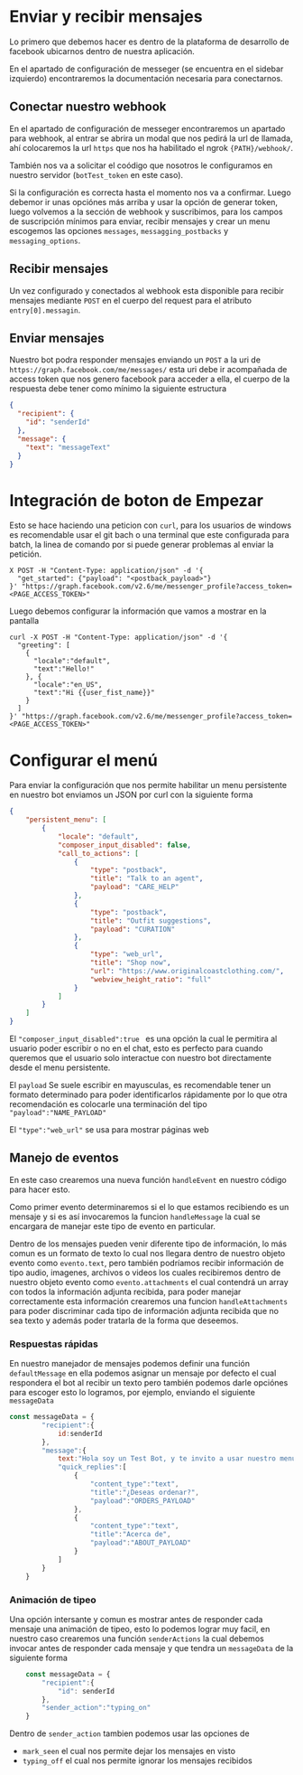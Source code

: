# Enviar y recibir mensajes

Lo primero que debemos hacer es dentro de la plataforma de desarrollo de facebook ubicarnos dentro de nuestra aplicación.

En el apartado de configuración de messeger (se encuentra en el sidebar izquierdo) encontraremos la documentación necesaria para conectarnos.

## Conectar nuestro webhook

En el apartado de configuración de messeger encontraremos un apartado para webhook, al entrar se abrira un modal que nos pedirá la url de llamada, ahí colocaremos la url `https` que nos ha habilitado el ngrok `{PATH}/webhook/`.

También nos va a solicitar el coódigo que nosotros le configuramos en nuestro servidor (`botTest_token` en este caso).

Si la configuración es correcta hasta el momento nos va a confirmar. Luego debemor ir unas opciónes más arriba y usar la opción de generar token, luego volvemos a la sección de webhook y suscribimos, para los campos de suscripción mínimos para enviar, recibir mensajes y crear un menu escogemos las opciones `messages`, `messagging_postbacks` y `messaging_options`.

## Recibir mensajes

Un vez configurado y conectados al webhook esta disponible para recibir mensajes mediante `POST` en el cuerpo del request para el atributo `entry[0].messagin`.

## Enviar mensajes

Nuestro bot podra responder mensajes enviando un `POST` a la uri de `https://graph.facebook.com/me/messages/` esta uri debe ir acompañada de access token que nos genero facebook para acceder a ella, el cuerpo de la respuesta debe tener como mínimo la siguiente estructura

```json
{
  "recipient": {
    "id": "senderId"
  },
  "message": {
    "text": "messageText"
  }
}
```
# Integración de boton de Empezar

Esto se hace haciendo una peticion con `curl`, para los usuarios de windows es recomendable usar el git bach o una terminal que este configurada para batch, la linea de comando por si puede generar problemas al enviar la petición.

```batch
X POST -H "Content-Type: application/json" -d '{
  "get_started": {"payload": "<postback_payload>"}
}' "https://graph.facebook.com/v2.6/me/messenger_profile?access_token=<PAGE_ACCESS_TOKEN>"

```

Luego debemos configurar la información que vamos a mostrar en la pantalla

```batch
curl -X POST -H "Content-Type: application/json" -d '{
  "greeting": [
    {
      "locale":"default",
      "text":"Hello!" 
    }, {
      "locale":"en_US",
      "text":"Hi {{user_fist_name}}"
    }
  ]
}' "https://graph.facebook.com/v2.6/me/messenger_profile?access_token=<PAGE_ACCESS_TOKEN>"

```

# Configurar el menú

Para enviar la configuración que nos permite habilitar un menu persistente en nuestro bot enviamos un JSON por curl con la siguiente forma

```JSON
{
    "persistent_menu": [
        {
            "locale": "default",
            "composer_input_disabled": false,
            "call_to_actions": [
                {
                    "type": "postback",
                    "title": "Talk to an agent",
                    "payload": "CARE_HELP"
                },
                {
                    "type": "postback",
                    "title": "Outfit suggestions",
                    "payload": "CURATION"
                },
                {
                    "type": "web_url",
                    "title": "Shop now",
                    "url": "https://www.originalcoastclothing.com/",
                    "webview_height_ratio": "full"
                }
            ]
        }
    ]
}
```

El ```"composer_input_disabled":true ``` es una opción la cual le permitira al usuario poder escribir o no en el chat, esto es perfecto para cuando queremos que el usuario solo interactue con nuestro bot directamente desde el menu persistente.

El ```payload``` Se suele escribir en mayusculas, es recomendable tener un formato determinado para poder identificarlos rápidamente por lo que otra recomendación es colocarle una terminación del tipo ```"payload":"NAME_PAYLOAD"```

El ```"type":"web_url"``` se usa para mostrar páginas web

## Manejo de eventos

En este caso crearemos una nueva función `handleEvent` en nuestro código para hacer esto.

Como primer evento determinaremos si el lo que estamos recibiendo es un mensaje y si es así invocaremos la funcion `handleMessage` la cual se encargara de manejar este tipo de evento en particular.

Dentro de los mensajes pueden venir diferente tipo de información, lo más comun es un formato de texto lo cual nos llegara dentro de nuestro objeto evento como `evento.text`, pero también podríamos recibir información de tipo audio, imagenes, archivos o videos los cuales recibiremos dentro de nuestro objeto evento como `evento.attachments` el cual contendrá un array con todos la información adjunta recibida, para poder manejar correctamente esta información crearemos una funcion `handleAttachments` para poder discriminar cada tipo de información adjunta recibida que no sea texto y además poder tratarla de la forma que deseemos.

### Respuestas rápidas
En nuestro manejador de mensajes podemos definir una función `defaultMessage` en ella podemos asignar un mensaje por defecto el cual respondera el bot al recibir un texto pero también podemos darle opciónes para escoger esto lo logramos, por ejemplo, enviando el siguiente `messageData`
```js
const messageData = {
        "recipient":{
            id:senderId
        },
        "message":{
            text:"Hola soy un Test Bot, y te invito a usar nuestro menu",
            "quick_replies":[
                {
                    "content_type":"text",
                    "title":"¿Deseas ordenar?",
                    "payload":"ORDERS_PAYLOAD"
                },
                {
                    "content_type":"text",
                    "title":"Acerca de",
                    "payload":"ABOUT_PAYLOAD"
                }
            ]
        }
    }
```


### Animación de tipeo
Una opción intersante y comun es mostrar antes de responder cada mensaje una animación de tipeo, esto lo podemos lograr muy facil, en nuestro caso crearemos una función `senderActions` la cual debemos invocar antes de responder cada mensaje y que tendra un `messageData` de la siguiente forma

```js
    const messageData = {
        "recipient":{
            "id": senderId
        },
        "sender_action":"typing_on"
    }
```

Dentro de `sender_action` tambien podemos usar las opciones de 
* `mark_seen` el cual nos permite dejar los mensajes en visto
* `typing_off` el cual nos permite ignorar los mensajes recibidos








